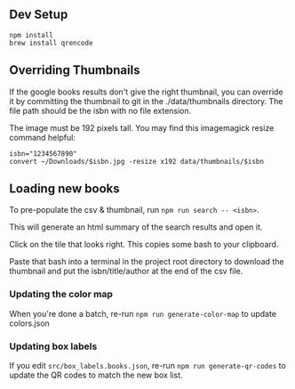 ## Dev Setup

    npm install
    brew install qrencode


## Overriding Thumbnails

If the google books results don't give the right thumbnail, you can override it
by committing the thumbnail to git in the ./data/thumbnails directory. The file
path should be the isbn with no file extension.

The image must be 192 pixels tall. You may find this imagemagick resize command
helpful:

    isbn="1234567890"
    convert ~/Downloads/$isbn.jpg -resize x192 data/thumbnails/$isbn

## Loading new books

To pre-populate the csv & thumbnail, run `npm run search -- <isbn>`.

This will generate an html summary of the search results and open it.

Click on the tile that looks right. This copies some bash to your clipboard.

Paste that bash into a terminal in the project root directory to download the
thumbnail and put the isbn/title/author at the end of the csv file.

### Updating the color map

When you're done a batch, re-run `npm run generate-color-map` to update
colors.json

### Updating box labels

If you edit `src/box_labels.books.json`, re-run `npm run generate-qr-codes` to
update the QR codes to match the new box list.
